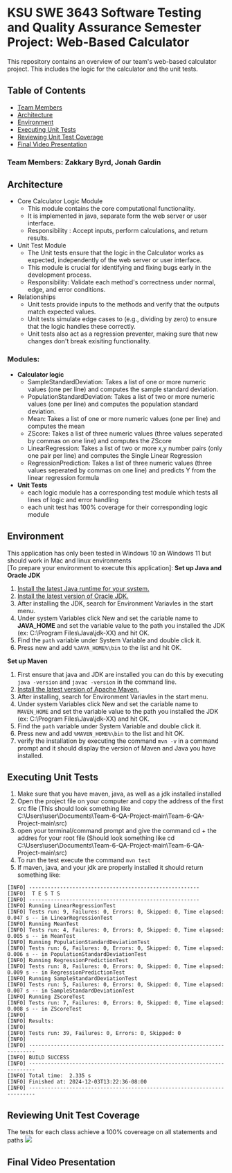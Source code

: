 # KSU SWE 3643 Software Testing and Quality Assurance Semester Project: Web-Based Calculator
This repository contains an overview of our team's web-based calculator project. This includes the logic for the calculator and the unit tests. 
## Table of Contents
- [Team Members](#team-members)
- [Architecture](#architecture)
- [Environment](#environment)
- [Executing Unit Tests](#executing-unit-tests)
- [Reviewing Unit Test Coverage](#reviewing-unit-test-coverage)
- [Final Video Presentation](#final-video-presentation)

### Team Members: Zakkary Byrd, Jonah Gardin

## Architecture

- Core Calculator Logic Module
    - This module contains the core computational functionality.
    - It is implemented in java, separate form the web server or user interface.
    - Responsibility : Accept inputs, perform calculations, and return results.
- Unit Test Module
    - The Unit tests ensure that the logic in the Calculator works as expected, independently of the web server or user interface.
    - This module is crucial for identifying and fixing bugs early in the development process.
    - Responsibility: Validate each method's correctness under normal, edge, and error conditions.
- Relationships
    - Unit tests provide inputs to the methods and verify that the outputs match expected values.
    - Unit tests simulate edge cases to (e.g., dividing by zero) to ensure that the logic handles these correctly.
    - Unit tests also act as a regression preventer, making sure that new changes don't break exisiting functionality.
  
### Modules: 
- **Calculator logic**
  - SampleStandardDeviation: Takes a list of one or more numeric values (one per line) and computes the sample standard deviation.
  - PopulationStandardDeviation: Takes a list of two or more numeric values (one per line) and computes the population standard deviation.
  - Mean: Takes a list of one or more numeric values (one per line) and computes the mean
  - ZScore: Takes a list of three numeric values (three values seperated by commas on one line) and computes the ZScore
  - LinearRegression: Takes a list of two or more x,y number pairs (only one pair per line) and computes the Single Linear Regression
  - RegressionPrediction: Takes a list of three numeric values (three values seperated by commas on one line) and predicts Y from the linear regression formula
- **Unit Tests**
  - each logic module has a corresponding test module which tests all lines of logic and error handling
  - each unit test has 100% coverage for their corresponding logic module


## Environment
This application has only been tested in Windows 10 an Windows 11 but should work in Mac and linux environments<br>
[To prepare your environment to execute this application]:
__Set up Java and Oracle JDK__
1. [Install the latest Java runtime for your system.](https://www.java.com/en/download/manual.jsp)
2. [Install the latest version of Oracle JDK.](https://www.oracle.com/java/technologies/downloads/?er=221886#jdk23-windows)
3. After installing the JDK, search for Environment Variavles in the start menu.
4. Under system Variables click New and set the cariable name to __JAVA_HOME__ and set the variable value to the path you installed the JDK (ex: C:\Program Files\Java\jdk-XX) and hit OK.
5. Find the ```path``` variable under System Variable and double click it.
6. Press new and add ```%JAVA_HOME%\bin``` to the list and hit OK.

__Set up Maven__
1. First ensure that java and JDK are installed you can do this by executing ```java -version``` and ```javac -version``` in the command line.
2. [Install the latest version of Apache Maven.](https://www.geeksforgeeks.org/how-to-install-apache-maven-on-windows/)
3. After installing, search for Environment Variavles in the start menu.
4. Under system Variables click New and set the cariable name to ```MAVEN_HOME``` and set the variable value to the path you installed the JDK (ex: C:\Program Files\Java\jdk-XX) and hit OK.
5. Find the ```path``` variable under System Variable and double click it.
6. Press new and add ```%MAVEN_HOME%\bin``` to the list and hit OK.
7. verify the installation by executing the command ```mvn -v``` in a command prompt and it should display the version of Maven and Java you have installed.

## Executing Unit Tests
1. Make sure that you have maven, java, as well as a jdk installed installed
2. Open the project file on your computer and copy the address of the first src file (This should look something like C:\Users\user\Documents\Team-6-QA-Project-main\Team-6-QA-Project-main\src)
3. open your terminal/command prompt and give the command cd + the addres for your root file (Should look something like cd C:\Users\user\Documents\Team-6-QA-Project-main\Team-6-QA-Project-main\src)
4. To run the test execute the command ```mvn test```
5. If maven, java, and your jdk are properly installed it should return something like:

```plaintext
[INFO] -------------------------------------------------------
[INFO]  T E S T S
[INFO] -------------------------------------------------------
[INFO] Running LinearRegressionTest
[INFO] Tests run: 9, Failures: 0, Errors: 0, Skipped: 0, Time elapsed: 0.047 s -- in LinearRegressionTest
[INFO] Running MeanTest
[INFO] Tests run: 4, Failures: 0, Errors: 0, Skipped: 0, Time elapsed: 0.005 s -- in MeanTest
[INFO] Running PopulationStandardDeviationTest
[INFO] Tests run: 6, Failures: 0, Errors: 0, Skipped: 0, Time elapsed: 0.006 s -- in PopulationStandardDeviationTest
[INFO] Running RegressionPredictionTest
[INFO] Tests run: 8, Failures: 0, Errors: 0, Skipped: 0, Time elapsed: 0.009 s -- in RegressionPredictionTest
[INFO] Running SampleStandardDeviationTest
[INFO] Tests run: 5, Failures: 0, Errors: 0, Skipped: 0, Time elapsed: 0.007 s -- in SampleStandardDeviationTest
[INFO] Running ZScoreTest
[INFO] Tests run: 7, Failures: 0, Errors: 0, Skipped: 0, Time elapsed: 0.008 s -- in ZScoreTest
[INFO]
[INFO] Results:
[INFO]
[INFO] Tests run: 39, Failures: 0, Errors: 0, Skipped: 0
[INFO]
[INFO] ------------------------------------------------------------------------
[INFO] BUILD SUCCESS
[INFO] ------------------------------------------------------------------------
[INFO] Total time:  2.335 s
[INFO] Finished at: 2024-12-03T13:22:36-08:00
[INFO] ------------------------------------------------------------------------
```

## Reviewing Unit Test Coverage
The tests for each class achieve a 100% covereage on all statements and paths
<image src="README.assets/image_13251241.PNG">

## Final Video Presentation
